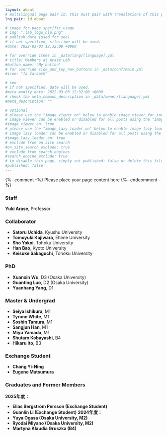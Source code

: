 ```yaml
---
layout: about
# multilingual page pair id, this must pair with translations of this page. (This name must be unique)
lng_pair: id_about

# image for page specific usage
# img: ":lab_logo_nlp.png"
# publish date (used for seo)
# if not specified, site.time will be used.
#date: 2022-03-03 12:32:00 +0000

# for override items in _data/lang/[language].yml
# title: Members at Arase Lab
#button_name: "My button"
# for override side_and_top_nav_buttons in _data/conf/main.yml
#icon: "fa fa-bath"

# seo
# if not specified, date will be used.
#meta_modify_date: 2022-03-03 12:32:00 +0000
# check the meta_common_description in _data/owner/[language].yml
#meta_description: ""

# optional
# please use the "image_viewer_on" below to enable image viewer for individual pages or posts (_posts/ or [language]/_posts folders).
# image viewer can be enabled or disabled for all posts using the "image_viewer_posts: true" setting in _data/conf/main.yml.
#image_viewer_on: true
# please use the "image_lazy_loader_on" below to enable image lazy loader for individual pages or posts (_posts/ or [language]/_posts folders).
# image lazy loader can be enabled or disabled for all posts using the "image_lazy_loader_posts: true" setting in _data/conf/main.yml.
#image_lazy_loader_on: true
# exclude from on site search
#on_site_search_exclude: true
# exclude from search engines
#search_engine_exclude: true
# to disable this page, simply set published: false or delete this file
#published: false
---
```


{%- comment -%} Please place your page content here {%- endcomment -%}

### Staff

**Yuki Arase**, Professor &ensp;<a href="mailto:arase@c.titech.ac.jp"><i class="fa fa-envelope" aria-hidden="true"></i></a>&ensp;<a href="https://yukiar.github.io/" target="_blank" rel="noopener noreferrer"><i class="fa fa-globe" aria-hidden="true"></i></a>&ensp;<a href="https://github.com/yukiar" target="_blank" rel="noopener noreferrer"><i class="fa fa-github" aria-hidden="true"></i></a>&ensp;<a href="https://twitter.com/Yuki_arase" target="_blank" rel="noopener noreferrer"><i class="fa fa-twitter" aria-hidden="true"></i></a>


### Collaborator
- **Satoru Uchida**, Kyushu University &ensp;<a href="http://flc.kyushu-u.ac.jp/~uchida/" target="_blank" rel="noopener noreferrer"><i class="fa fa-globe" aria-hidden="true"></i></a>
- **Tomoyuki Kajiwara**, Ehime University &ensp;<a href="https://sites.google.com/site/moguranosenshi/" target="_blank" rel="noopener noreferrer"><i class="fa fa-globe" aria-hidden="true"></i></a>
- **Sho Yokoi**, Tohoku University &ensp;<a href="https://www.cl.ecei.tohoku.ac.jp/~yokoi/" target="_blank" rel="noopener noreferrer"><i class="fa fa-globe" aria-hidden="true"></i></a>
- **Han Bao**, Kyoto University &ensp;<a href="https://hermite.jp/" target="_blank" rel="noopener noreferrer"><i class="fa fa-globe" aria-hidden="true"></i></a>
- **Keisuke Sakaguchi**, Tohoku University &ensp;<a href="https://keisuke-sakaguchi.github.io/" target="_blank" rel="noopener noreferrer"><i class="fa fa-globe" aria-hidden="true"></i></a>

### PhD
- **Xuanxin Wu**, D3 (Osaka University) &ensp;<a href="https://wuxuanxin.github.io/" target="_blank" rel="noopener noreferrer"><i class="fa fa-globe" aria-hidden="true"></i></a>
- **Guanting Luo**, D2 (Osaka University)
- **Yuanhang Yang**, D1 &ensp;<a href="https://ysngki.github.io/" target="_blank" rel="noopener noreferrer"><i class="fa fa-globe" aria-hidden="true"></i></a>

### Master & Undergrad
- **Seiya Ishikura**, M1
- **Tyrone White**, M1
- **Soshin Tamura**, M1 &ensp;<a href="mailto:tamura.soshin@gmail.com"><i class="fa fa-envelope" aria-hidden="true"></i></a>
- **Sangjun Han**, M1
- **Miyu Yamada**, M1 &ensp;<a href="https://miyu-y.github.io/template/index.html" target="_blank" rel="noopener noreferrer"><i class="fa fa-globe" aria-hidden="true"></i></a>
- **Shutaro Kobayashi**, B4
- **Hikaru Ito**, B3

### Exchange Student
- **Chang Yi-Ning**
- **Eugene Matsumura**

### Graduates and Former Members
**2025年度：**
- **Elias Bergström Persson (Exchange Student)**
- **Guanlin Li (Exchange Student)**
**2024年度：**
- **Yuya Ogasa (Osaka University, M2)**
- **Ryodai Miyano (Osaka University, M2)**
- **Martyna Klaudia Gruszka (B4)**

